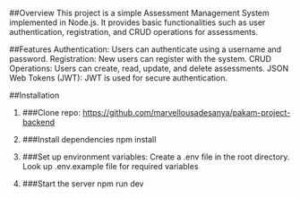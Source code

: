 ##Overview
This project is a simple Assessment Management System implemented in Node.js. It provides basic functionalities such as user authentication, registration, and CRUD operations for assessments.

##Features
Authentication: Users can authenticate using a username and password.
Registration: New users can register with the system.
CRUD Operations: Users can create, read, update, and delete assessments.
JSON Web Tokens (JWT): JWT is used for secure authentication.

##Installation
1. ###Clone repo:
  https://github.com/marvellousadesanya/pakam-project-backend

2. ###Install dependencies
  npm install

3. ###Set up environment variables:
  Create a .env file in the root directory.
  Look up .env.example file for required variables

4. ###Start the server
   npm run dev
